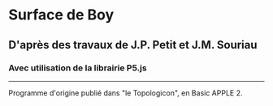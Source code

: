 # Surface de Boy
## D'après des travaux de J.P. Petit et J.M. Souriau
### Avec utilisation de la librairie P5.js
***
Programme d'origine publié dans "le Topologicon", en Basic APPLE 2.